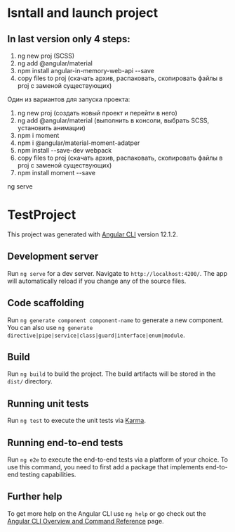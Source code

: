 # Isntall and launch project
## In last version only 4 steps:
1. ng new proj (SCSS)
2. ng add @angular/material
3. npm install angular-in-memory-web-api --save
4. copy files to proj (скачать архив, распаковать, скопировать файлы в proj с заменой существующих)







 Один из вариантов для запуска проекта:
1. ng new proj (создать новый проект и перейти в него)
2. ng add @angular/material (выполнить в консоли, выбрать SCSS, установить анимации)
3. npm i moment
4. npm i @angular/material-moment-adatper
5. npm install --save-dev webpack
6. copy files to proj (скачать архив, распаковать, скопировать файлы в proj с заменой существующих)
7. npm install moment --save


ng serve



# TestProject

This project was generated with [Angular CLI](https://github.com/angular/angular-cli) version 12.1.2.

## Development server

Run `ng serve` for a dev server. Navigate to `http://localhost:4200/`. The app will automatically reload if you change any of the source files.

## Code scaffolding

Run `ng generate component component-name` to generate a new component. You can also use `ng generate directive|pipe|service|class|guard|interface|enum|module`.

## Build

Run `ng build` to build the project. The build artifacts will be stored in the `dist/` directory.

## Running unit tests

Run `ng test` to execute the unit tests via [Karma](https://karma-runner.github.io).

## Running end-to-end tests

Run `ng e2e` to execute the end-to-end tests via a platform of your choice. To use this command, you need to first add a package that implements end-to-end testing capabilities.

## Further help

To get more help on the Angular CLI use `ng help` or go check out the [Angular CLI Overview and Command Reference](https://angular.io/cli) page.
